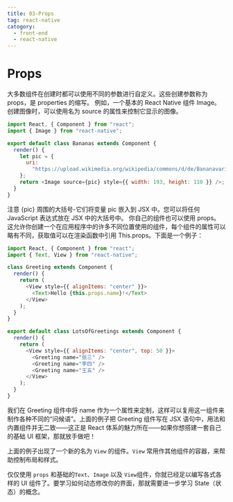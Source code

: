 ```yaml
---
title: 03-Props
tag: react-native
catogory:
  - front-end
  - react-native
---
```


# Props

大多数组件在创建时都可以使用不同的参数进行自定义。这些创建参数称为 props，是 properties 的缩写。
例如，一个基本的 React Native 组件 Image。创建图像时，可以使用名为 source 的属性来控制它显示的图像。

```js
import React, { Component } from "react";
import { Image } from "react-native";

export default class Bananas extends Component {
  render() {
    let pic = {
      uri:
        "https://upload.wikimedia.org/wikipedia/commons/d/de/Bananavarieties.jpg",
    };
    return <Image source={pic} style={{ width: 193, height: 110 }} />;
  }
}
```

注意 {pic} 周围的大括号-它们将变量 pic 嵌入到 JSX 中。您可以将任何 JavaScript 表达式放在 JSX 中的大括号中。
你自己的组件也可以使用 props。这允许你创建一个在应用程序中的许多不同位置使用的组件，每个组件的属性可以略有不同，获取值可以在渲染函数中引用 This.props。下面是一个例子：

```js
import React, { Component } from "react";
import { Text, View } from "react-native";

class Greeting extends Component {
  render() {
    return (
      <View style={{ alignItems: "center" }}>
        <Text>Hello {this.props.name}!</Text>
      </View>
    );
  }
}

export default class LotsOfGreetings extends Component {
  render() {
    return (
      <View style={{ alignItems: "center", top: 50 }}>
        <Greeting name="张三" />
        <Greeting name="李四" />
        <Greeting name="王五" />
      </View>
    );
  }
}
```

我们在 Greeting 组件中将 name 作为一个属性来定制，这样可以复用这一组件来制作各种不同的“问候语”。上面的例子把 Greeting 组件写在 JSX 语句中，用法和内置组件并无二致——这正是 React 体系的魅力所在——如果你想搭建一套自己的基础 UI 框架，那就放手做吧！

上面的例子出现了一个新的名为 `View` 的组件。`View` 常用作其他组件的容器，来帮助控制布局和样式。

仅仅使用 `props` 和基础的`Text`、`Image` 以及 `View`组件，你就已经足以编写各式各样的 UI 组件了。要学习如何动态修改你的界面，那就需要进一步学习 State（状态）的概念。
